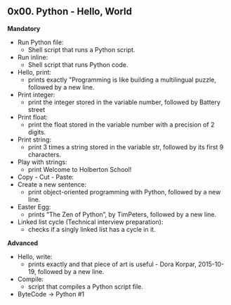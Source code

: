 ## 0x00. Python - Hello, World

**Mandatory**

- Run Python file:
  - Shell script that runs a Python script.
- Run inline:
  - Shell script that runs Python code.
- Hello, print:
  - prints exactly "Programming is like building a multilingual puzzle, followed by a new line.
- Print integer:
  - print the integer stored in the variable number, followed by Battery street
- Print float:
  - print the float stored in the variable number with a precision of 2 digits.
- Print string:
  - print 3 times a string stored in the variable str, followed by its first 9 characters.
- Play with strings:
  - print Welcome to Holberton School!
- Copy - Cut - Paste:
- Create a new sentence:
  - print object-oriented programming with Python, followed by a new line.
- Easter Egg:
  - prints “The Zen of Python”, by TimPeters, followed by a new line.
- Linked list cycle (Technical interview preparation):
  - checks if a singly linked list has a cycle in it.

**Advanced**

- Hello, write:
  - prints exactly and that piece of art is useful - Dora Korpar, 2015-10-19, followed by a new line.
- Compile:
  - script that compiles a Python script file.
- ByteCode -> Python #1